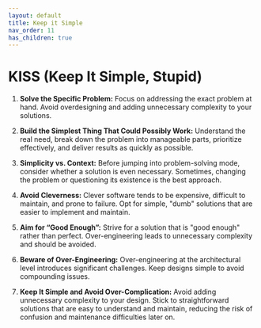 ```yaml
---
layout: default
title: Keep it Simple
nav_order: 11
has_children: true
---
```

# KISS (Keep It Simple, Stupid)

1. **Solve the Specific Problem:** Focus on addressing the exact problem at hand. Avoid overdesigning and adding unnecessary complexity to your solutions.

2. **Build the Simplest Thing That Could Possibly Work:** Understand the real need, break down the problem into manageable parts, prioritize effectively, and deliver results as quickly as possible.

3. **Simplicity vs. Context:** Before jumping into problem-solving mode, consider whether a solution is even necessary. Sometimes, changing the problem or questioning its existence is the best approach.

4. **Avoid Cleverness:** Clever software tends to be expensive, difficult to maintain, and prone to failure. Opt for simple, "dumb" solutions that are easier to implement and maintain.

5. **Aim for “Good Enough”:** Strive for a solution that is "good enough" rather than perfect. Over-engineering leads to unnecessary complexity and should be avoided.

6. **Beware of Over-Engineering:** Over-engineering at the architectural level introduces significant challenges. Keep designs simple to avoid compounding issues.

7. **Keep It Simple and Avoid Over-Complication:** Avoid adding unnecessary complexity to your design. Stick to straightforward solutions that are easy to understand and maintain, reducing the risk of confusion and maintenance difficulties later on.